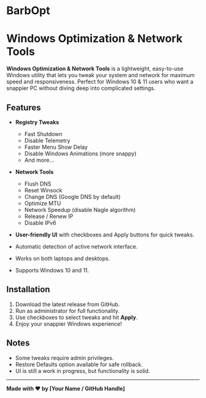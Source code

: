 # BarbOpt
# Windows Optimization & Network Tools

**Windows Optimization & Network Tools** is a lightweight, easy-to-use Windows utility that lets you tweak your system and network for maximum speed and responsiveness. Perfect for Windows 10 & 11 users who want a snappier PC without diving deep into complicated settings.

## Features

- **Registry Tweaks**
  - Fast Shutdown
  - Disable Telemetry
  - Faster Menu Show Delay
  - Disable Windows Animations (more snappy)
  - And more…

- **Network Tools**
  - Flush DNS
  - Reset Winsock
  - Change DNS (Google DNS by default)
  - Optimize MTU
  - Network Speedup (disable Nagle algorithm)
  - Release / Renew IP
  - Disable IPv6

- **User-friendly UI** with checkboxes and Apply buttons for quick tweaks.
- Automatic detection of active network interface.
- Works on both laptops and desktops.
- Supports Windows 10 and 11.

## Installation

1. Download the latest release from GitHub.  
2. Run as administrator for full functionality.  
3. Use checkboxes to select tweaks and hit **Apply**.  
4. Enjoy your snappier Windows experience!

## Notes

- Some tweaks require admin privileges.  
- Restore Defaults option available for safe rollback.  
- UI is still a work in progress, but functionality is solid.  

---

**Made with ❤️ by [Your Name / GitHub Handle]**  
